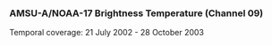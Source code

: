 ### AMSU-A/NOAA-17 Brightness Temperature (Channel 09)
Temporal coverage: 21 July 2002 - 28 October 2003
